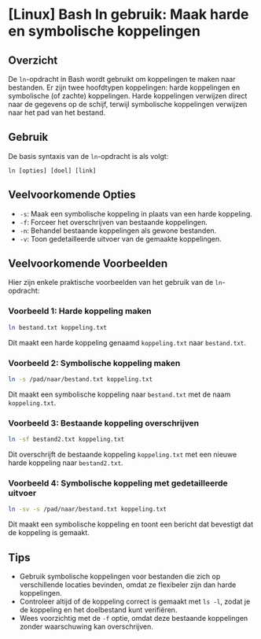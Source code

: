 # [Linux] Bash ln gebruik: Maak harde en symbolische koppelingen

## Overzicht
De `ln`-opdracht in Bash wordt gebruikt om koppelingen te maken naar bestanden. Er zijn twee hoofdtypen koppelingen: harde koppelingen en symbolische (of zachte) koppelingen. Harde koppelingen verwijzen direct naar de gegevens op de schijf, terwijl symbolische koppelingen verwijzen naar het pad van het bestand.

## Gebruik
De basis syntaxis van de `ln`-opdracht is als volgt:

```
ln [opties] [doel] [link]
```

## Veelvoorkomende Opties
- `-s`: Maak een symbolische koppeling in plaats van een harde koppeling.
- `-f`: Forceer het overschrijven van bestaande koppelingen.
- `-n`: Behandel bestaande koppelingen als gewone bestanden.
- `-v`: Toon gedetailleerde uitvoer van de gemaakte koppelingen.

## Veelvoorkomende Voorbeelden
Hier zijn enkele praktische voorbeelden van het gebruik van de `ln`-opdracht:

### Voorbeeld 1: Harde koppeling maken
```bash
ln bestand.txt koppeling.txt
```
Dit maakt een harde koppeling genaamd `koppeling.txt` naar `bestand.txt`.

### Voorbeeld 2: Symbolische koppeling maken
```bash
ln -s /pad/naar/bestand.txt koppeling.txt
```
Dit maakt een symbolische koppeling naar `bestand.txt` met de naam `koppeling.txt`.

### Voorbeeld 3: Bestaande koppeling overschrijven
```bash
ln -sf bestand2.txt koppeling.txt
```
Dit overschrijft de bestaande koppeling `koppeling.txt` met een nieuwe harde koppeling naar `bestand2.txt`.

### Voorbeeld 4: Symbolische koppeling met gedetailleerde uitvoer
```bash
ln -sv -s /pad/naar/bestand.txt koppeling.txt
```
Dit maakt een symbolische koppeling en toont een bericht dat bevestigt dat de koppeling is gemaakt.

## Tips
- Gebruik symbolische koppelingen voor bestanden die zich op verschillende locaties bevinden, omdat ze flexibeler zijn dan harde koppelingen.
- Controleer altijd of de koppeling correct is gemaakt met `ls -l`, zodat je de koppeling en het doelbestand kunt verifiëren.
- Wees voorzichtig met de `-f` optie, omdat deze bestaande koppelingen zonder waarschuwing kan overschrijven.